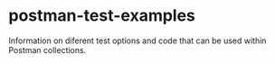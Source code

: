 # postman-test-examples
Information on diferent test options and code that can be used within Postman collections.
